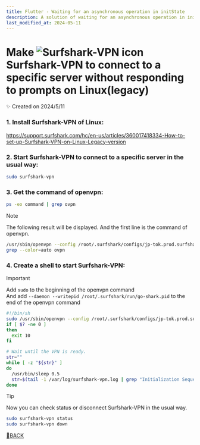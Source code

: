 ```yaml
---
title: Flutter - Waiting for an asynchronous operation in initState
description: A solution of waiting for an asynchronous operation in initState
last_modified_at: 2024-05-11
---
```

# Make ![Surfshark-VPN icon](https://surfshark.com/website/_next/public/global/favicon-32.png)Surfshark-VPN to connect to a specific server without responding to prompts on Linux(legacy)
✨ Created on 2024/5/11

### 1. Install Surfshark-VPN of Linux:  
https://support.surfshark.com/hc/en-us/articles/360017418334-How-to-set-up-Surfshark-VPN-on-Linux-Legacy-version

### 2. Start Surfshark-VPN to connect to a specific server in the usual way:
```sh
sudo surfshark-vpn
```

### 3. Get the command of openvpn:
```sh
ps -eo command | grep ovpn
```
> [!NOTE]  
> The following result will be displayed. And the first line is the command of openvpn.  

```sh
/usr/sbin/openvpn --config /root/.surfshark/configs/jp-tok.prod.surfshark.comsurfshark_openvpn_udp.ovpn --auth-user-pass /root/.surfshark/credentials/authpass.txt --log-append /var/log/surfshark-vpn.log --status /var/lib/surfshark.status 1
grep --color=auto ovpn
```

### 4. Create a shell to start Surfshark-VPN:
> [!IMPORTANT]  
> Add `sudo` to the beginning of the openvpn command  
> And add `--daemon --writepid /root/.surfshark/run/go-shark.pid` to the end of the openvpn command  

```sh
#!/bin/sh
sudo /usr/sbin/openvpn --config /root/.surfshark/configs/jp-tok.prod.surfshark.comsurfshark_openvpn_udp.ovpn --auth-user-pass /root/.surfshark/credentials/authpass.txt --log-append /var/log/surfshark-vpn.log --status /var/lib/surfshark.status 1 --daemon --writepid /root/.surfshark/run/go-shark.pid
if [ $? -ne 0 ]
then
  exit 10
fi

# Wait until the VPN is ready.
str=""
while [ -z "${str}" ]
do
  /usr/bin/sleep 0.5
  str=$(tail -1 /var/log/surfshark-vpn.log | grep "Initialization Sequence Completed")
done
```
> [!TIP]  
> Now you can check status or disconnect Surfshark-VPN in the usual way.

```sh
sudo surfshark-vpn status
sudo surfshark-vpn down
```

[🚗BACK](/)

